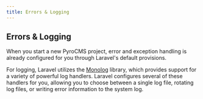```yaml
---
title: Errors & Logging  
---
```


## Errors & Logging

When you start a new PyroCMS project, error and exception handling is already configured for you through Laravel's default provisions.

For logging, Laravel utilizes the [Monolog](https://github.com/Seldaek/monolog) library, which provides support for a variety of powerful log handlers. Laravel configures several of these handlers for you, allowing you to choose between a single log file, rotating log files, or writing error information to the system log.
